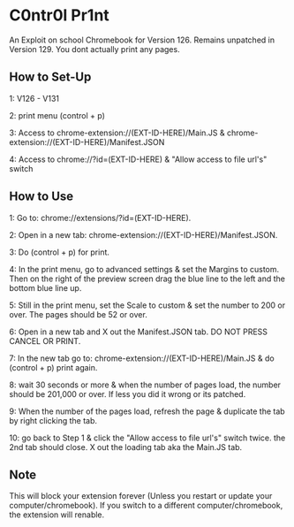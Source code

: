 # C0ntr0l Pr1nt
An Exploit on school Chromebook for Version 126. Remains unpatched in Version 129. 
You dont actually print any pages. 

## How to Set-Up 
1: V126 - V131 

2: print menu (control + p) 

3: Access to chrome-extension://(EXT-ID-HERE)/Main.JS & chrome-extension://(EXT-ID-HERE)/Manifest.JSON 

4: Access to chrome://?id=(EXT-ID-HERE) & "Allow access to file url's" switch 

## How to Use 
1: Go to: chrome://extensions/?id=(EXT-ID-HERE). 

2: Open in a new tab: chrome-extension://(EXT-ID-HERE)/Manifest.JSON. 

3: Do (control + p) for print. 

4: In the print menu, go to advanced settings & set the Margins to custom. Then on the right of the preview screen drag the blue line to the left and the bottom blue line up. 

5: Still in the print menu, set the Scale to custom & set the number to 200 or over. The pages should be 52 or over. 

6: Open in a new tab and X out the Manifest.JSON tab. DO NOT PRESS CANCEL OR PRINT. 

7: In the new tab go to: chrome-extension://(EXT-ID-HERE)/Main.JS & do (control + p) print again. 

8: wait 30 seconds or more & when the number of pages load, the number should be 201,000 or over. If less you did it wrong or its patched. 

9: When the number of the pages load, refresh the page & duplicate the tab by right clicking the tab. 

10: go back to Step 1 & click the "Allow access to file url's" switch twice. the 2nd tab should close. X out the loading tab aka the Main.JS tab. 

## Note 
This will block your extension forever (Unless you restart or update your computer/chromebook). 
If you switch to a different computer/chromebook, the extension will renable. 
